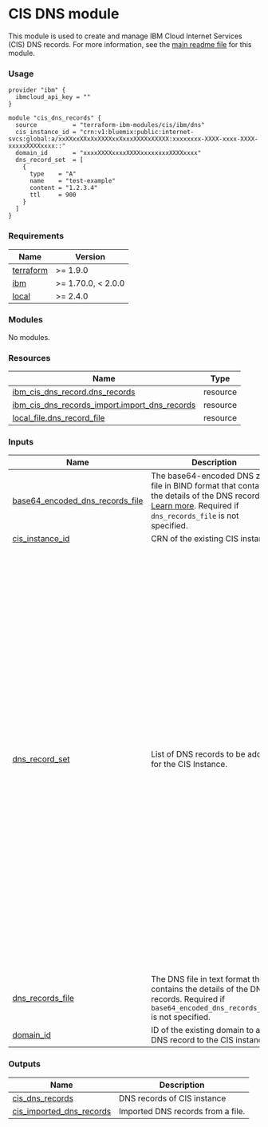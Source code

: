 # CIS DNS module

This module is used to create and manage IBM Cloud Internet Services (CIS) DNS records. For more information, see the [main readme file](https://github.com/terraform-ibm-modules/terraform-ibm-cis/tree/main/docs/README.md) for this module.

### Usage

```
provider "ibm" {
  ibmcloud_api_key = ""
}

module "cis_dns_records" {
  source          = "terraform-ibm-modules/cis/ibm/dns"
  cis_instance_id = "crn:v1:bluemix:public:internet-svcs:global:a/xxXXxxXXxXxXXXXxxXxxxXXXXxXXXXX:xxxxxxxx-XXXX-xxxx-XXXX-xxxxxXXXXxxxx::"
  domain_id       = "xxxxXXXXxxxxXXXXxxxxxxxxXXXXxxxx"
  dns_record_set  = [
    {
      type    = "A"
      name    = "test-example"
      content = "1.2.3.4"
      ttl     = 900
    }
  ]
}
```

<!-- BEGINNING OF PRE-COMMIT-TERRAFORM DOCS HOOK -->
### Requirements

| Name | Version |
|------|---------|
| <a name="requirement_terraform"></a> [terraform](#requirement\_terraform) | >= 1.9.0 |
| <a name="requirement_ibm"></a> [ibm](#requirement\_ibm) | >= 1.70.0, < 2.0.0 |
| <a name="requirement_local"></a> [local](#requirement\_local) | >= 2.4.0 |

### Modules

No modules.

### Resources

| Name | Type |
|------|------|
| [ibm_cis_dns_record.dns_records](https://registry.terraform.io/providers/IBM-Cloud/ibm/latest/docs/resources/cis_dns_record) | resource |
| [ibm_cis_dns_records_import.import_dns_records](https://registry.terraform.io/providers/IBM-Cloud/ibm/latest/docs/resources/cis_dns_records_import) | resource |
| [local_file.dns_record_file](https://registry.terraform.io/providers/hashicorp/local/latest/docs/resources/file) | resource |

### Inputs

| Name | Description | Type | Default | Required |
|------|-------------|------|---------|:--------:|
| <a name="input_base64_encoded_dns_records_file"></a> [base64\_encoded\_dns\_records\_file](#input\_base64\_encoded\_dns\_records\_file) | The base64-encoded DNS zone file in BIND format that contains the details of the DNS records [Learn more](https://cloud.ibm.com/docs/dns-svcs?topic=dns-svcs-managing-dns-records&interface=ui). Required if `dns_records_file` is not specified. | `string` | `null` | no |
| <a name="input_cis_instance_id"></a> [cis\_instance\_id](#input\_cis\_instance\_id) | CRN of the existing CIS instance. | `string` | n/a | yes |
| <a name="input_dns_record_set"></a> [dns\_record\_set](#input\_dns\_record\_set) | List of DNS records to be added for the CIS Instance. | <pre>list(object({<br/>    name     = string<br/>    type     = string<br/>    ttl      = optional(number) # in unit seconds, starts with value 120<br/>    content  = optional(string)<br/>    priority = optional(number) # mandatory for SRV type of record<br/>    proxied  = optional(bool)   # default value is false<br/>    data = optional(object({<br/>      altitude       = optional(number) # mandatory for LOC type of record<br/>      lat_degrees    = optional(number) # mandatory for LOC type of record<br/>      lat_direction  = optional(string) # mandatory for LOC type of record<br/>      lat_minutes    = optional(number) # mandatory for LOC type of record<br/>      lat_seconds    = optional(number) # mandatory for LOC type of record<br/>      long_degrees   = optional(number) # mandatory for LOC type of record<br/>      long_direction = optional(string) # mandatory for LOC type of record<br/>      long_minutes   = optional(number) # mandatory for LOC type of record<br/>      long_seconds   = optional(number) # mandatory for LOC type of record<br/>      precision_horz = optional(number) # mandatory for LOC type of record<br/>      precision_vert = optional(number) # mandatory for LOC type of record<br/>      size           = optional(number) # mandatory for LOC type of record<br/>      tag            = optional(string) # required for CAA type of record<br/>      value          = optional(string) # required for CAA type of record<br/>      target         = optional(string) # required for SRV type of record<br/>      priority       = optional(number) # required for SRV type of record<br/>      port           = optional(number) # mandatory for SRV type of record<br/>      proto          = optional(string) # mandatory for SRV type of record<br/>      service        = optional(string) # mandatory for SRV type of record, starts with an '_'<br/>      weight         = optional(number) # mandatory for SRV type of record<br/>    }))<br/>  }))</pre> | `[]` | no |
| <a name="input_dns_records_file"></a> [dns\_records\_file](#input\_dns\_records\_file) | The DNS file in text format that contains the details of the DNS records. Required if `base64_encoded_dns_records_file` is not specified. | `string` | `null` | no |
| <a name="input_domain_id"></a> [domain\_id](#input\_domain\_id) | ID of the existing domain to add a DNS record to the CIS instance. | `string` | n/a | yes |

### Outputs

| Name | Description |
|------|-------------|
| <a name="output_cis_dns_records"></a> [cis\_dns\_records](#output\_cis\_dns\_records) | DNS records of CIS instance |
| <a name="output_cis_imported_dns_records"></a> [cis\_imported\_dns\_records](#output\_cis\_imported\_dns\_records) | Imported DNS records from a file. |
<!-- END OF PRE-COMMIT-TERRAFORM DOCS HOOK -->

